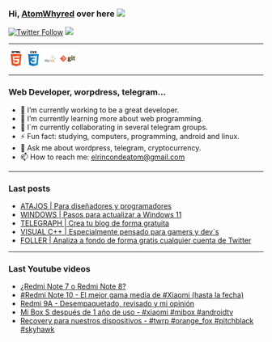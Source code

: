 ### Hi, [AtomWhyred][website] over here <img src="https://camo.githubusercontent.com/e8e7b06ecf583bc040eb60e44eb5b8e0ecc5421320a92929ce21522dbc34c891/68747470733a2f2f6d656469612e67697068792e636f6d2f6d656469612f6876524a434c467a6361737252346961377a2f67697068792e676966" width="25px" data-canonical-src="https://media.giphy.com/media/hvRJCLFzcasrR4ia7z/giphy.gif" style="max-width:100%;">

[![Twitter Follow](https://img.shields.io/twitter/follow/elrincondeatom?color=%231DA1F2&label=El%20Rinc%C3%B3n%20de%20Atom&logo=twitter&style=for-the-badge)](https://twitter.com/elrincondeatom) [<img height="30" src="https://img.icons8.com/color/48/000000/telegram-app.png" style="max-width:100%;">][tlg]

---

<img height="30" src="https://raw.githubusercontent.com/github/explore/80688e429a7d4ef2fca1e82350fe8e3517d3494d/topics/html/html.png" style="max-width:100%;"> <img height="30" src="https://raw.githubusercontent.com/github/explore/80688e429a7d4ef2fca1e82350fe8e3517d3494d/topics/css/css.png" style="max-width:100%;"> <img height="30" src="https://raw.githubusercontent.com/github/explore/80688e429a7d4ef2fca1e82350fe8e3517d3494d/topics/mysql/mysql.png" style="max-width:100%;"> <img height="30" src="https://raw.githubusercontent.com/github/explore/80688e429a7d4ef2fca1e82350fe8e3517d3494d/topics/git/git.png" style="max-width:100%;">

---

### Web Developer, worpdress, telegram...

- 🔭 I’m currently working to be a great developer.
- 🌱 I’m currently learning more about web programming.
- 👯 I´m currently collaborating in several telegram groups.
- ⚡ Fun fact: studying, computers, programming, android and linux.
- 💬 Ask me about wordpress, telegram, cryptocurrency.
- 📫 How to reach me: elrincondeatom@gmail.com

---

### Last posts
<!-- BLOG-POST-LIST:START -->
- [ATAJOS | Para diseñadores y programadores](https://elrincondeatom.com/blog/atajos-para-disenadores-y-programadores/)
- [WINDOWS | Pasos para actualizar a Windows 11](https://elrincondeatom.com/blog/windows-pasos-para-actualizar-a-windows-11/)
- [TELEGRAPH | Crea tu blog de forma gratuita](https://elrincondeatom.com/blog/telegraph-crea-tu-blog-de-forma-gratuita/)
- [VISUAL C++ | Especialmente pensado para gamers y dev´s](https://elrincondeatom.com/blog/visual-c-especialmente-pensado-para-gamers-y-devs/)
- [FOLLER | Analiza a fondo de forma gratis cualquier cuenta de Twitter](https://elrincondeatom.com/blog/foller-analiza-a-fondo-de-forma-gratis-cualquier-cuenta-de-twitter/)
<!-- BLOG-POST-LIST:END -->

---
### Last Youtube videos
<!-- YT:START -->
- [¿Redmi Note 7 o Redmi Note 8?](https://www.youtube.com/watch?v=3r-T3X8Xkuc)
- [#Redmi Note 10 - El mejor gama media de #Xiaomi (hasta la fecha)](https://www.youtube.com/watch?v=5dOmUVbAdVM)
- [Redmi 9A - Desempaquetado, revisado y mi opinión](https://www.youtube.com/watch?v=IjYzGmrwIks)
- [Mi Box S después de 1 año de uso - #xiaomi #mibox #androidtv](https://www.youtube.com/watch?v=J_uWC0u7Q-8)
- [Recovery para nuestros dispositivos - #twrp #orange_fox #pitchblack #skyhawk](https://www.youtube.com/watch?v=yfTeTC1luSs)
<!-- YT:END -->

<!-- Links -->
[website]: https://elrincondeatom.com/
[tlg]: https://t.me/elrincondeatom_com
